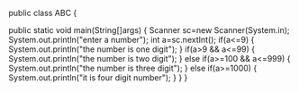 public class ABC 
{
	
public static void main(String[]args)
{
	Scanner sc=new Scanner(System.in);
	System.out.println("enter a number");
	int a=sc.nextInt();
        if(a<=9)
	{
		System.out.println("the number is one digit");
	}
	if(a>9 && a<=99)
	{
		System.out.println("the number is two digit");
	}
	else if(a>=100 && a<=999)
	{
		System.out.println("the number is three digit");
	}
	else if(a>=1000)
	{
		System.out.println("it is four digit number");
	}
}
}
